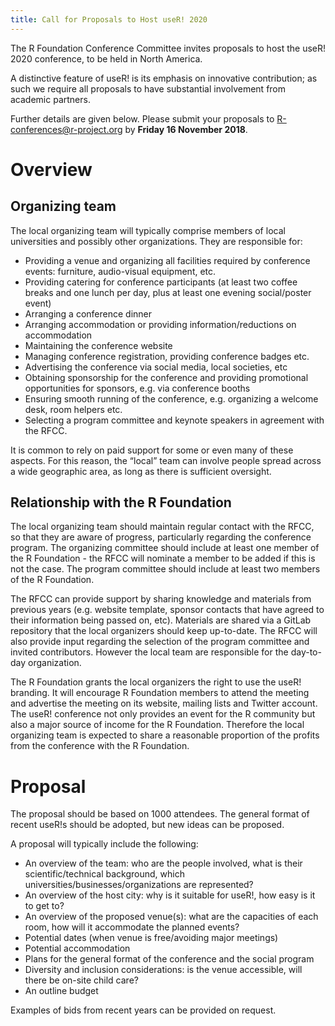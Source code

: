 ```yaml
---
title: Call for Proposals to Host useR! 2020
--- 
```


The R Foundation Conference Committee invites proposals to host the useR! 2020 conference, to be held in North America.

A distinctive feature of useR! is its emphasis on innovative contribution; as such we require all proposals to have substantial involvement from academic partners.

Further details are given below. Please submit your proposals to <R-conferences@r-project.org> by **Friday 16 November 2018**.

# Overview

## Organizing team

The local organizing team will typically comprise members of local universities and possibly other organizations. They are responsible for:

- Providing a venue and organizing all facilities required by conference events: furniture, audio-visual equipment, etc.
- Providing catering for conference participants (at least two coffee breaks and one lunch per day, plus at least one evening social/poster event)
- Arranging a conference dinner
- Arranging accommodation or providing information/reductions on accommodation
- Maintaining the conference website
- Managing conference registration, providing conference badges etc.
- Advertising the conference via social media, local societies, etc
- Obtaining sponsorship for the conference and providing promotional opportunities for sponsors, e.g. via conference booths
- Ensuring smooth running of the conference, e.g. organizing a welcome desk, room helpers etc.
- Selecting a program committee and keynote speakers in agreement with the RFCC.

It is common to rely on paid support for some or even many of these aspects. For this reason, the “local” team can involve people spread across a wide geographic area, as long as there is sufficient oversight.

## Relationship with the R Foundation

The local organizing team should maintain regular contact with the RFCC, so that they are aware of progress, particularly regarding the conference program. The organizing committee should include at least one member of the R Foundation -  the RFCC will nominate a member to be added if this is not the case. The program committee should include at least two members of the R Foundation.

The RFCC can provide support by sharing knowledge and materials from previous years (e.g. website template, sponsor contacts that have agreed to their information being passed on, etc). Materials are shared via a GitLab repository that the local organizers should keep up-to-date. The RFCC will also provide input regarding the selection of the program committee and invited contributors. However the local team are responsible for the day-to-day organization.

The R Foundation grants the local organizers the right to use the useR! branding. It will encourage R Foundation members to attend the meeting and advertise the meeting on its website, mailing lists and Twitter account. The useR! conference not only provides an event for the R community but also a major source of income for the R Foundation. Therefore the local organizing team is expected to share a reasonable proportion of the profits from the conference with the R Foundation.

# Proposal

The proposal should be based on 1000 attendees. The general format of recent useR!s should be adopted, but new ideas can be proposed.

A proposal will typically include the following:

- An overview of the team: who are the people involved, what is their scientific/technical  background, which universities/businesses/organizations are represented?
- An overview of the host city: why is it suitable for useR!, how easy is it to get to?
- An overview of the proposed venue(s): what are the capacities of each room, how will it accommodate the planned events?
- Potential dates (when venue is free/avoiding major meetings)
- Potential accommodation
- Plans for the general format of the conference and the social program
- Diversity and inclusion considerations: is the venue accessible, will there be on-site child care?
- An outline budget

Examples of bids from recent years can be provided on request.
